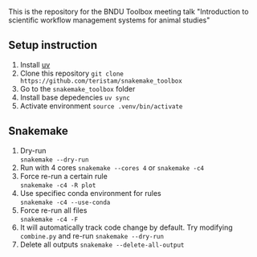 This is the repository for the BNDU Toolbox meeting talk 
"Introduction to scientific workflow management systems for animal studies"

## Setup instruction
1. Install [uv](https://docs.astral.sh/uv/getting-started/installation/)
2. Clone this repository
   `git clone https://github.com/teristam/snakemake_toolbox`
3. Go to the `snakemake_toolbox` folder
4. Install base depedencies `uv sync`
5. Activate environment `source .venv/bin/activate`

## Snakemake

1. Dry-run  
   `snakemake --dry-run`
2. Run with 4 cores
   `snakemake --cores 4` or `snakemake -c4`
3. Force re-run a certain rule  
    `snakemake -c4 -R plot`
4. Use specifiec conda environment for rules  
    `snakemake -c4 --use-conda`
5. Force re-run all files  
   `snakemake -c4 -F`
6. It will automatically track code change by default. Try modifying `combine.py` and re-run `snakemake --dry-run`
7. Delete all outputs
   `snakemake --delete-all-output`
